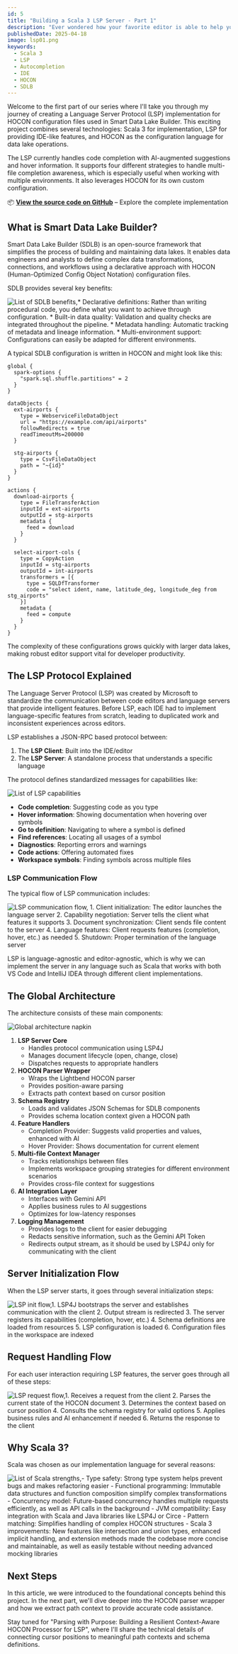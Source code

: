 ```yaml
---
id: 5
title: "Building a Scala 3 LSP Server - Part 1"
description: "Ever wondered how your favorite editor is able to help you write your project? Foundations of a Language Server Protocol for HOCON in Scala 3"
publishedDate: 2025-04-18
image: lsp01.png
keywords:
  - Scala 3
  - LSP
  - Autocompletion
  - IDE
  - HOCON
  - SDLB
---
```


Welcome to the first part of our series where I'll take you through my journey of creating a Language Server Protocol (LSP) implementation for HOCON configuration files used in Smart Data Lake Builder. This exciting project combines several technologies: Scala 3 for implementation, LSP for providing IDE-like features, and HOCON as the configuration language for data lake operations.

The LSP currently handles code completion with AI-augmented suggestions and hover information. It supports four different strategies to handle multi-file completion awareness, which is especially useful when working with multiple environments. It also leverages HOCON for its own custom configuration.

📦 [**View the source code on GitHub**](https://github.com/smart-data-lake/sdl-lsp) – Explore the complete implementation

## What is Smart Data Lake Builder?

Smart Data Lake Builder (SDLB) is an open-source framework that simplifies the process of building and maintaining data lakes. It enables data engineers and analysts to define complex data transformations, connections, and workflows using a declarative approach with HOCON (Human-Optimized Config Object Notation) configuration files.

SDLB provides several key benefits:

![List of SDLB benefits,* **Declarative definitions**: Rather than writing procedural code, you define what you want to achieve through configuration. * **Built-in data quality**: Validation and quality checks are integrated throughout the pipeline. * **Metadata handling**: Automatic tracking of metadata and lineage information. * **Multi-environment support**: Configurations can easily be adapted for different environments.](${baseUrl}blog-images/SDLB-features-list2.png)

A typical SDLB configuration is written in HOCON and might look like this:
```HOCON
global {
  spark-options {
    "spark.sql.shuffle.partitions" = 2
  }
}

dataObjects {
  ext-airports {
    type = WebserviceFileDataObject
    url = "https://example.com/api/airports"
    followRedirects = true
    readTimeoutMs=200000
  }

  stg-airports {
    type = CsvFileDataObject
    path = "~{id}"
  }
}

actions {
  download-airports {
    type = FileTransferAction
    inputId = ext-airports
    outputId = stg-airports
    metadata {
      feed = download
    }
  }

  select-airport-cols {
    type = CopyAction
    inputId = stg-airports
    outputId = int-airports
    transformers = [{
      type = SQLDfTransformer
      code = "select ident, name, latitude_deg, longitude_deg from stg_airports"
    }]
    metadata {
      feed = compute
    }
  }
}
```

The complexity of these configurations grows quickly with larger data lakes, making robust editor support vital for developer productivity.

## The LSP Protocol Explained

The Language Server Protocol (LSP) was created by Microsoft to standardize the communication between code editors and language servers that provide intelligent features. Before LSP, each IDE had to implement language-specific features from scratch, leading to duplicated work and inconsistent experiences across editors.

LSP establishes a JSON-RPC based protocol between:

1. The **LSP Client**: Built into the IDE/editor
2. The **LSP Server**: A standalone process that understands a specific language

The protocol defines standardized messages for capabilities like:

![List of LSP capabilities](${baseUrl}blog-images/LSP-capabilities.png)

* **Code completion**: Suggesting code as you type
* **Hover information**: Showing documentation when hovering over symbols
* **Go to definition**: Navigating to where a symbol is defined
* **Find references**: Locating all usages of a symbol
* **Diagnostics**: Reporting errors and warnings
* **Code actions**: Offering automated fixes
* **Workspace symbols**: Finding symbols across multiple files

### LSP Communication Flow

The typical flow of LSP communication includes:

![LSP communication flow, 1. **Client initialization**: The editor launches the language server 2. **Capability negotiation**: Server tells the client what features it supports 3. **Document synchronization**: Client sends file content to the server 4. **Language features**: Client requests features (completion, hover, etc.) as needed 5. **Shutdown**: Proper termination of the language server](${baseUrl}blog-images/LSP-communication-flow.png)



LSP is language-agnostic and editor-agnostic, which is why we can implement the server in any language such as Scala that works with both VS Code and IntelliJ IDEA through different client implementations.

## The Global Architecture

The architecture consists of these main components:

![Global architecture napkin](${baseUrl}blog-images/LSP-architecture.png)

1. **LSP Server Core**
    - Handles protocol communication using LSP4J
    - Manages document lifecycle (open, change, close)
    - Dispatches requests to appropriate handlers
2. **HOCON Parser Wrapper**
    - Wraps the Lightbend HOCON parser
    - Provides position-aware parsing
    - Extracts path context based on cursor position
3. **Schema Registry**
    - Loads and validates JSON Schemas for SDLB components
    - Provides schema location context given a HOCON path
4. **Feature Handlers**
    - Completion Provider: Suggests valid properties and values, enhanced with AI
    - Hover Provider: Shows documentation for current element
5. **Multi-file Context Manager**
    - Tracks relationships between files
    - Implements workspace grouping strategies for different environment scenarios
    - Provides cross-file context for suggestions
6. **AI Integration Layer**
    - Interfaces with Gemini API
    - Applies business rules to AI suggestions
    - Optimizes for low-latency responses
7. **Logging Management**
    - Provides logs to the client for easier debugging
    - Redacts sensitive information, such as the Gemini API Token
    - Redirects output stream, as it should be used by LSP4J only for communicating with the client

## Server Initialization Flow

When the LSP server starts, it goes through several initialization steps:

![LSP init flow,1. LSP4J bootstraps the server and establishes communication with the client 2. Output stream is redirected 3. The server registers its capabilities (completion, hover, etc.) 4. Schema definitions are loaded from resources 5. LSP configuration is loaded 6. Configuration files in the workspace are indexed](${baseUrl}blog-images/LSP-init.png)

## Request Handling Flow

For each user interaction requiring LSP features, the server goes through all of these steps:

![LSP request flow,1. Receives a request from the client 2. Parses the current state of the HOCON document 3. Determines the context based on cursor position 4. Consults the schema registry for valid options 5. Applies business rules and AI enhancement if needed 6. Returns the response to the client](${baseUrl}blog-images/LSP-request-flow.png)

## Why Scala 3?

Scala was chosen as our implementation language for several reasons:

![List of Scala strengths,- **Type safety**: Strong type system helps prevent bugs and makes refactoring easier - **Functional programming**: Immutable data structures and function composition simplify complex transformations - **Concurrency model**: Future-based concurrency handles multiple requests efficiently, as well as API calls in the background - **JVM compatibility**: Easy integration with Scala and Java libraries like LSP4J or Circe - **Pattern matching**: Simplifies handling of complex HOCON structures - **Scala 3 improvements**: New features like intersection and union types, enhanced implicit handling, and extension methods made the codebase more concise and maintainable, as well as easily testable without needing advanced mocking libraries](${baseUrl}blog-images/scala-strengths.png)

## Next Steps
In this article, we were introduced to the foundational concepts behind this project.
In the next part, we'll dive deeper into the HOCON parser wrapper and how we extract path context to provide accurate code assistance.

Stay tuned for "Parsing with Purpose: Building a Resilient Context-Aware HOCON Processor for LSP", where I'll share the technical details of connecting cursor positions to meaningful path contexts and schema definitions.